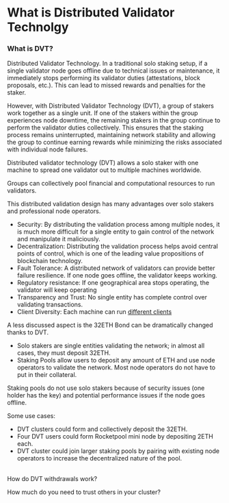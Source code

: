 # What is Distributed Validator Technolgy

### What is DVT?

Distributed Validator Technology. In a traditional solo staking setup, if a single validator node goes offline due to technical issues or maintenance, it immediately stops performing its validator duties (attestations, block proposals, etc.). This can lead to missed rewards and penalties for the staker.

However, with Distributed Validator Technology (DVT), a group of stakers work together as a single unit. If one of the stakers within the group experiences node downtime, the remaining stakers in the group continue to perform the validator duties collectively. This ensures that the staking process remains uninterrupted, maintaining network stability and allowing the group to continue earning rewards while minimizing the risks associated with individual node failures.

Distributed validator technology (DVT) allows a solo staker with one machine to spread one validator out to multiple machines worldwide.

Groups can collectively pool financial and computational resources to run validators.

This distributed validation design has many advantages over solo stakers and professional node operators.

* Security: By distributing the validation process among multiple nodes, it is much more difficult for a single entity to gain control of the network and manipulate it maliciously.
* Decentralization: Distributing the validation process helps avoid central points of control, which is one of the leading value propositions of blockchain technology.
* Fault Tolerance: A distributed network of validators can provide better failure resilience. If one node goes offline, the validator keeps working.
* Regulatory resistance: If one geographical area stops operating, the validator will keep operating
* Transparency and Trust: No single entity has complete control over validating transactions.
* Client Diversity: Each machine can run [different clients](https://ethereum.org/en/developers/docs/nodes-and-clients/)

A less discussed aspect is the 32ETH Bond can be dramatically changed thanks to DVT.

* Solo stakers are single entities validating the network; in almost all cases, they must deposit 32ETH.
* Staking Pools allow users to deposit any amount of ETH and use node operators to validate the network. Most node operators do not have to put in their collateral.&#x20;

Staking pools do not use solo stakers because of security issues (one holder has the key) and potential performance issues if the node goes offline.

Some use cases:

* DVT clusters could form and collectively deposit the 32ETH.
* Four DVT users could form Rocketpool mini node by depositing 2ETH each.
* DVT cluster could join larger staking pools by pairing with existing node operators to increase the decentralized nature of the pool.

\
How do DVT withdrawals work?

How much do you need to trust others in your cluster?

